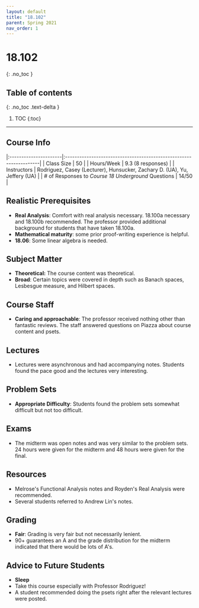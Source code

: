 ```yaml
---
layout: default
title: "18.102"
parent: Spring 2021
nav_order: 1
---
```


# 18.102
{: .no_toc }

## Table of contents
{: .no_toc .text-delta }

1. TOC
   {:toc}

---

## Course Info

|:----------------------|:-------------------------------------------------------------------|
| Class Size | 50 |
| Hours/Week | 9.3 (8 responses) |
| Instructors | Rodriguez, Casey (Lecturer), Hunsucker, Zachary D. (UA), Yu, Jeffery (UA) |
| # of Responses to _Course 18 Underground_ Questions | 14/50 |

## Realistic Prerequisites

- **Real Analysis**: Comfort with real analysis necessary. 18.100a necessary and 18.100b recommended. The professor provided additional background for students that have taken 18.100a.
- **Mathematical maturity**: some prior proof-writing experience is helpful.
- **18.06**: Some linear algebra is needed.

## Subject Matter

- **Theoretical:** The course content was theoretical.
- **Broad**: Certain topics were covered in depth such as Banach spaces, Lesbesgue measure, and Hilbert spaces.

## Course Staff

- **Caring and approachable**: The professor received nothing other than fantastic reviews. The staff answered questions on Piazza about course content and psets.

## Lectures

- Lectures were asynchronous and had accompanying notes. Students found the pace good and the lectures very interesting.

## Problem Sets

- **Appropriate Difficulty**: Students found the problem sets somewhat difficult but not too difficult.

## Exams

- The midterm was open notes and was very similar to the problem sets. 24 hours were given for the midterm and 48 hours were given for the final.

## Resources

- Melrose's Functional Analysis notes and Royden's Real Analysis were recommended.
- Several students referred to Andrew Lin's notes.

## Grading

- **Fair**: Grading is very fair but not necessarily lenient.
- 90+ guarantees an A and the grade distribution for the midterm indicated that there would be lots of A's.

## Advice to Future Students

- **Sleep**
- Take this course especially with Professor Rodriguez!
- A student recommended doing the psets right after the relevant lectures were posted.
<!--

## Syllabus

Click [**here**](/assets/files/102_Syllabus_Spring2021.pdf) for a PDF of this course's syllabus. (Does this link work?) -->
